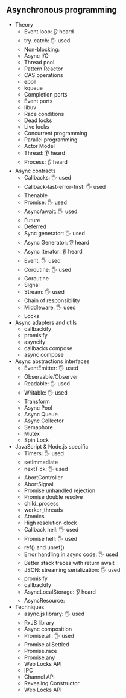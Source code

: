 ## Asynchronous programming

- Theory
  - Event loop: 👂 heard
  - try..catch: 🖐️ used
  - Non-blocking:
  - Async I/O
  - Thread pool
  - Pattern Reactor
  - CAS operations
  - epoll
  - kqueue
  - Completion ports
  - Event ports
  - libuv
  - Race conditions
  - Dead locks
  - Live locks
  - Concurrent programming
  - Parallel programming
  - Actor Model
  - Thread: 👂 heard
  - Process: 👂 heard
- Async contracts
  - Callbacks: 🖐️ used
  - Callback-last-error-first: 🖐️ used
  - Thenable
  - Promise: 🖐️ used
  - Async/await: 🖐️ used
  - Future
  - Deferred
  - Sync generator: 🖐️ used
  - Async Generator: 👂 heard
  - Async Iterator: 👂 heard
  - Event: 🖐️ used
  - Coroutine: 🖐️ used
  - Goroutine
  - Signal
  - Stream: 🖐️ used
  - Chain of responsibility
  - Middleware: 🖐️ used
  - Locks
- Async adapters and utils
  - callbackify
  - promisify
  - asyncify
  - callbacks compose
  - async compose
- Async abstractions interfaces
  - EventEmitter: 🖐️ used
  - Observable/Observer
  - Readable: 🖐️ used
  - Writable: 🖐️ used
  - Transform
  - Async Pool
  - Async Queue
  - Async Collector
  - Semaphore
  - Mutex
  - Spin Lock
- JavaScript & Node.js specific
  - Timers: 🖐️ used
  - setImmediate
  - nextTick: 🖐️ used
  - AbortController
  - AbortSignal
  - Promise unhandled rejection
  - Promise double resolve
  - child_process
  - worker_threads
  - Atomics
  - High resolution clock
  - Callback hell: 🖐️ used
  - Promise hell: 🖐️ used
  - ref() and unref()
  - Error handling in async code: 🖐️ used
  - Better stack traces with return await
  - JSON: streaming serialization: 🖐️ used
  - promisify
  - callbackify
  - AsyncLocalStorage: 👂 heard
  - AsyncResource:
- Techniques
  - async.js library: 🖐️ used
  - RxJS library
  - Async composition
  - Promise.all: 🖐️ used
  - Promise.allSettled
  - Promise.race
  - Promise.any
  - Web Locks API
  - IPC
  - Channel API
  - Revealing Constructor
  - Web Locks API
